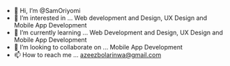 - 👋 Hi, I’m @SamOriyomi
- 👀 I’m interested in ... Web development and Design, UX Design and Mobile App Development
- 🌱 I’m currently learning ... Web Development and Design, UX Design and Mobile App Development
- 💞️ I’m looking to collaborate on ... Mobile App Development
- 📫 How to reach me ... azeezbolarinwa@gmail.com

<!---
SamOriyomi/SamOriyomi is a ✨ special ✨ repository because its `README.md` (this file) appears on your GitHub profile.
You can click the Preview link to take a look at your changes.
--->
